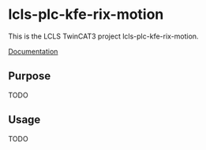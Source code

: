 # lcls-plc-kfe-rix-motion

This is the LCLS TwinCAT3 project lcls-plc-kfe-rix-motion.

[Documentation](https://pcdshub.github.io/lcls-plc-kfe-rix-motion)

## Purpose

TODO

## Usage

TODO

